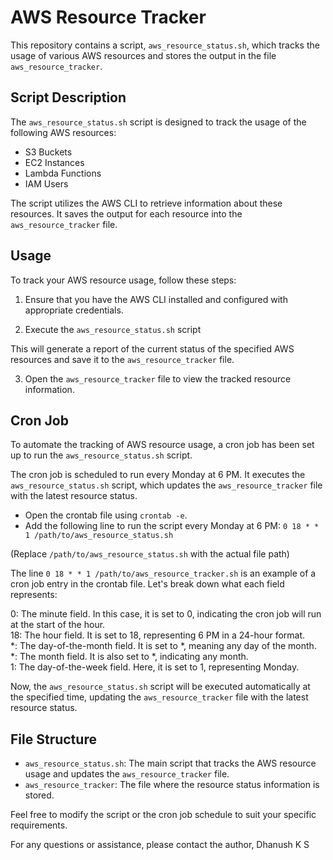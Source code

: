 # AWS Resource Tracker

This repository contains a script, `aws_resource_status.sh`, which tracks the usage of various AWS resources and stores the output in the file `aws_resource_tracker`.

## Script Description

The `aws_resource_status.sh` script is designed to track the usage of the following AWS resources:

- S3 Buckets
- EC2 Instances
- Lambda Functions
- IAM Users

The script utilizes the AWS CLI to retrieve information about these resources. It saves the output for each resource into the `aws_resource_tracker` file.

## Usage

To track your AWS resource usage, follow these steps:

1. Ensure that you have the AWS CLI installed and configured with appropriate credentials.

2. Execute the `aws_resource_status.sh` script

This will generate a report of the current status of the specified AWS resources and save it to the `aws_resource_tracker` file.

3. Open the `aws_resource_tracker` file to view the tracked resource information.

## Cron Job

To automate the tracking of AWS resource usage, a cron job has been set up to run the `aws_resource_status.sh` script.

The cron job is scheduled to run every Monday at 6 PM. It executes the `aws_resource_status.sh` script, which updates the `aws_resource_tracker` file with the latest resource status.

- Open the crontab file using `crontab -e`.
- Add the following line to run the script every Monday at 6 PM: `0 18 * * 1 /path/to/aws_resource_status.sh`

(Replace `/path/to/aws_resource_status.sh` with the actual file path)

The line  `0 18 * * 1 /path/to/aws_resource_tracker.sh` is an example of a cron job entry in the crontab file. Let's break down what each field represents:

0: The minute field. In this case, it is set to 0, indicating the cron job will run at the start of the hour.<br>
18: The hour field. It is set to 18, representing 6 PM in a 24-hour format.<br>
*: The day-of-the-month field. It is set to *, meaning any day of the month.<br>
*: The month field. It is also set to *, indicating any month.<br>
1: The day-of-the-week field. Here, it is set to 1, representing Monday.

Now, the `aws_resource_status.sh` script will be executed automatically at the specified time, updating the `aws_resource_tracker` file with the latest resource status.

## File Structure

- `aws_resource_status.sh`: The main script that tracks the AWS resource usage and updates the `aws_resource_tracker` file.
- `aws_resource_tracker`: The file where the resource status information is stored.

Feel free to modify the script or the cron job schedule to suit your specific requirements.

For any questions or assistance, please contact the author, Dhanush K S
